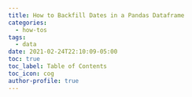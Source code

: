 ```yaml
---
title: How to Backfill Dates in a Pandas Dataframe
categories:
  - how-tos
tags:
  - data
date: 2021-02-24T22:10:09-05:00
toc: true
toc_label: Table of Contents
toc_icon: cog
author-profile: true
---
```

